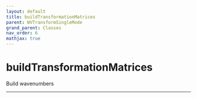 ```yaml
---
layout: default
title: buildTransformationMatrices
parent: WVTransformSingleMode
grand_parent: Classes
nav_order: 6
mathjax: true
---
```


#  buildTransformationMatrices

Build wavenumbers


---

